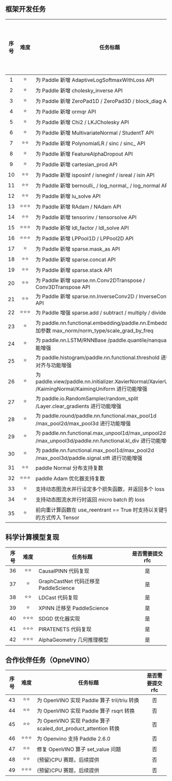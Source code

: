 ## 框架开发任务

| 序号 |  难度  | 任务标题                                                                                                   | 是否需要提交 rfc |
| :--: | :----: | ---------------------------------------------------------------------------------------------------------- | :--------------: |
|  1   |   ⭐   | 为 Paddle 新增 AdaptiveLogSoftmaxWithLoss API                                                              |        是        |
|  2   |   ⭐   | 为 Paddle 新增 cholesky_inverse API                                                                        |        是        |
|  3   |   ⭐   | 为 Paddle 新增 ZeroPad1D / ZeroPad3D / block_diag API                                                      |        是        |
|  4   |   ⭐   | 为 Paddle 新增 ormqr API                                                                                   |        是        |
|  5   |   ⭐   | 为 Paddle 新增 Chi2 / LKJCholesky API                                                                      |        是        |
|  6   |   ⭐   | 为 Paddle 新增 MultivariateNormal / StudentT API                                                           |        是        |
|  7   |  ⭐⭐  | 为 Paddle 新增 PolynomialLR / sinc / sinc\_ API                                                            |        是        |
|  8   |   ⭐   | 为 Paddle 新增 FeatureAlphaDropout API                                                                     |        是        |
|  9   |   ⭐   | 为 Paddle 新增 cartesian_prod API                                                                          |        是        |
|  10  |  ⭐⭐  | 为 Paddle 新增 isposinf / isneginf / isreal / isin API                                                     |        是        |
|  11  |  ⭐⭐  | 为 Paddle 新增 bernoulli\_ / log_normal\_ / log_normal API                                                 |        是        |
|  12  |  ⭐⭐  | 为 Paddle 新增 lu_solve API                                                                                |        是        |
|  13  | ⭐⭐⭐ | 为 Paddle 新增 RAdam / NAdam API                                                                           |        是        |
|  14  |  ⭐⭐  | 为 Paddle 新增 tensorinv / tensorsolve API                                                                 |        是        |
|  15  | ⭐⭐⭐ | 为 Paddle 新增 ldl_factor / ldl_solve API                                                                  |        是        |
|  16  | ⭐⭐⭐ | 为 Paddle 新增 LPPool1D / LPPool2D API                                                                     |        是        |
|  17  |   ⭐   | 为 Paddle 新增 sparse.mask_as API                                                                          |        是        |
|  18  |  ⭐⭐  | 为 Paddle 新增 sparse.concat API                                                                           |        是        |
|  19  |  ⭐⭐  | 为 Paddle 新增 sparse.stack API                                                                            |        是        |
|  20  |  ⭐⭐  | 为 Paddle 新增 sparse.nn.Conv2DTranspose / Conv3DTranspose API                                             |        是        |
|  21  |  ⭐⭐  | 为 Paddle 新增 sparse.nn.InverseConv2D / InverseConv3D API                                                 |        是        |
|  22  | ⭐⭐⭐ | 为 Paddle 增强 sparse.add / subtract / multiply / divide API                                               |        是        |
|  23  |   ⭐   | 为 paddle.nn.functional.embedding/paddle.nn.Embedding 增加参数 max_norm/norm_type/scale_grad_by_freq       |        否        |
|  24  |   ⭐   | 为 paddle.nn.LSTM/RNNBase /paddle.quantile/nanquantile 功能增强                                            |        否        |
|  25  |   ⭐   | 为 paddle.histogram/paddle.nn.functional.threshold 进行功能对齐与功能增强                                  |        否        |
|  26  |   ⭐   | 为 paddle.view/paddle.nn.initializer.XavierNormal/XavierUniform /KaimingNormal/KaimingUniform 进行功能增强 |        否        |
|  27  |   ⭐   | 为 paddle.io.RandomSampler/random_split /Layer.clear_gradients 进行功能增强                                |        否        |
|  28  |   ⭐   | 为 paddle.round/paddle.nn.functional.max_pool1d /max_pool2d/max_pool3d 进行功能增强                        |        否        |
|  29  |   ⭐   | 为 paddle.nn.functional.max_unpool1d/max_unpool2d /max_unpool3d/paddle.nn.functional.kl_div 进行功能增强   |        否        |
|  30  |   ⭐   | 为 paddle.nn.functional.max_pool1d/max_pool2d /max_pool3d/paddle.signal.stft 进行功能增强                  |        否        |
|  31  |  ⭐⭐  | paddle Normal 分布支持复数                                                                                 |        是        |
|  32  | ⭐⭐⭐ | paddle Adam 优化器支持复数                                                                                 |        是        |
|  33  |   ⭐   | 支持动态图流水并行设定多个损失函数，并返回多个 loss                                                        |        否        |
|  34  |   ⭐   | 支持动态图流水并行时返回 micro batch 的 loss                                                               |        否        |
|  35  |   ⭐   | 前向重计算函数在 use_reentrant == True 时支持以关键字参数的方式传入 Tensor                                 |        否        |

## 科学计算模型复现

| 序号 |    难度     | 任务标题                              | 是否需要提交 rfc |
| :--: | :---------: | ------------------------------------- | :--------------: |
|  36  |   ⭐️⭐️️   | CausalPINN 代码复现                   |        是        |
|  37  |     ⭐️     | GraphCastNet 代码迁移至 PaddleScience |        是        |
|  38  |   ⭐️⭐️️   | LDCast 代码复现                       |        是        |
|  39  |    ⭐️️     | XPINN 迁移至 PaddleScience            |        是        |
|  40  | ⭐️⭐️️⭐️️ | SDGD 优化器实现                       |        是        |
|  41  | ⭐️⭐️️⭐️️ | PIRATENETS 代码复现                   |        是        |
|  42  |  ⭐️⭐️⭐️  | AlphaGeometry 几何推理模型            |        是        |

## 合作伙伴任务（OpneVINO）

| 序号 |    难度    | 任务标题                                                       | 是否需要提交 rfc |
| :--: | :--------: | -------------------------------------------------------------- | :--------------: |
|  43  |  ⭐️⭐️️   | 为 OpenVINO 实现 Paddle 算子 tril/triu 转换                    |        否        |
|  44  |   ⭐️⭐️   | 为 OpenVINO 实现 Paddle 算子 rsqrt 转换                        |        否        |
|  45  |  ⭐️⭐️️   | 为 OpenVINO 实现 Paddle 算子 scaled_dot_product_attention 转换 |        否        |
|  46  | ⭐️⭐️️⭐️ | 为 Openvino 支持 Paddle 2.6.0                                  |        否        |
|  47  |  ⭐️⭐️️️  | 修复 OpenVINO 算子 set_value 问题                              |        否        |
|  48  |  ⭐️⭐️️️  | (预留)CPU 赛题，后续提供                                       |        否        |
|  49  | ⭐️⭐️⭐️  | (预留)CPU 赛题，后续提供                                       |        否        |
